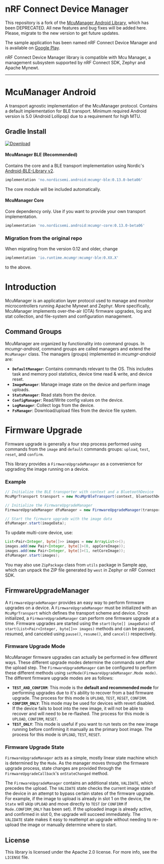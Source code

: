 # nRF Connect Device Manager

This repository is a fork of the [McuManager Android Library](https://github.com/JuulLabs-OSS/mcumgr-android), 
which has been DEPRECATED. All new features and bug fixes will be added here. Please, migrate to the
new version to get future updates.

The sample application has been named nRF Connect Device Manager and is available on 
[Google Play](https://play.google.com/store/apps/details?id=no.nordicsemi.android.nrfconnectdevicemanager).

nRF Connect Device Manager library is compatible with Mcu Manager, a management subsystem supported 
by nRF Connect SDK, Zephyr and Apache Mynewt.

---

# McuManager Android

A transport agnostic implementation of the McuManager protocol. Contains a default implementation for BLE transport.
Minimum required Android version is 5.0 (Android Lollipop) due to a requirement for high MTU.

## Gradle Install

[ ![Download](https://maven-badges.herokuapp.com/maven-central/no.nordicsemi.android/mcumgr-ble/badge.svg?style=plastic) ](https://search.maven.org/search?q=g:no.nordicsemi.android)

#### McuManager BLE (Recommended)
Contains the core and a BLE transport implementation using Nordic's [Android-BLE-Library v2](https://github.com/NordicSemiconductor/Android-BLE-Library). 

```groovy
implementation 'no.nordicsemi.android:mcumgr-ble:0.13.0-beta06'
```

The core module will be included automatically.

#### McuManager Core
Core dependency only. Use if you want to provide your own transport implementation.

```groovy
implementation 'no.nordicsemi.android:mcumgr-core:0.13.0-beta06'
```

### Migration from the original repo

When migrating from the version 0.12 and older, change 
```groovy
implementation 'io.runtime.mcumgr:mcumgr-ble:0.XX.X'
```
to the above.

# Introduction

McuManager is an application layer protocol used to manage and monitor microcontrollers running 
Apache Mynewt and Zephyr. More specifically, McuManager implements over-the-air (OTA) firmware upgrades,
log and stat collection, and file-system and configuration management. 

## Command Groups

McuManager are organized by functionality into command groups. In _mcumgr-android_, command groups 
are called managers and extend the `McuManager` class. The managers (groups) implemented in 
_mcumgr-android_ are:

* **`DefaultManager`**: Contains commands relevant to the OS. This includes task and memory pool 
  statistics, device time read & write, and device reset.
* **`ImageManager`**: Manage image state on the device and perform image uploads.
* **`StatsManager`**: Read stats from the device.
* **`ConfigManager`**: Read/Write config values on the device.
* **`LogManager`**: Collect logs from the device.
* **`FsManager`**: Download/upload files from the device file system.

# Firmware Upgrade

Firmware upgrade is generally a four step process performed using commands from the `image` and 
`default` commands groups: `upload`, `test`, `reset`, and `confirm`.

This library provides a `FirmwareUpgradeManager` as a convenience for upgrading the image running on a device. 

### Example
```java
// Initialize the BLE transporter with context and a BluetoothDevice
McuMgrTransport transport = new McuMgrBleTransport(context, bluetoothDevice);

// Initialize the FirmwareUpgradeManager
FirmwareUpgradeManager dfuManager = new FirmwareUpgradeManager(transport, dfuCallback)

// Start the firmware upgrade with the image data
dfuManager.start(imageData);
```

To update multi-core device, use:
```java
List<Pair<Integer, byte[]>> images = new ArrayList<>();
images.add(new Pair<Integer, byte[]>(0, appCoreImage));
images.add(new Pair<Integer, byte[]>(1, netCoreImage));
dfuManager.start(images);
```
You may also use `ZipPackage` class from `utils` package in Sample app, which can unpack the ZIP file
generated by `west` in Zephyr or nRF Connect SDK.

## FirmwareUpgradeManager

A `FirmwareUpgradeManager` provides an easy way to perform firmware upgrades on a device. 
A `FirmwareUpgradeManager` must be initialized with an `McuMgrTransport` which defines the transport 
scheme and device. Once initialized, a `FirmwareUpgradeManager` can perform one firmware upgrade at a time. 
Firmware upgrades are started using the `start(byte[] imageData)` of `start(List<Pair<Integer, byte[]>> images)`
methods and can be paused, resumed, and canceled using `pause()`, `resume()`, and `cancel()` respectively.

### Firmware Upgrade Mode

McuManager firmware upgrades can actually be performed in few different ways. These different upgrade 
modes determine the commands sent after the upload step. The `FirmwareUpgradeManager` can be 
configured to perform these different methods using `setMode(FirmwareUpgradeManager.Mode mode)`. 
The different firmware upgrade modes are as follows:

* **`TEST_AND_CONFIRM`**: This mode is the **default and recommended mode** for performing upgrades 
  due to it's ability to recover from a bad firmware upgrade. 
  The process for this mode is `UPLOAD`, `TEST`, `RESET`, `CONFIRM`. 
* **`CONFIRM_ONLY`**: This mode may be used for devices with revert disabled. If the device fails
  to boot into the new image, it will not be able to recover and will need to be re-flashed.
  The process for this mode is `UPLOAD`, `CONFIRM`, `RESET`.
* **`TEST_ONLY`**: This mode is useful if you want to run tests on the new image running before 
  confirming it manually as the primary boot image. 
  The process for this mode is `UPLOAD`, `TEST`, `RESET`.

### Firmware Upgrade State

`FirmwareUpgradeManager` acts as a simple, mostly linear state machine which is determined by the `Mode`. 
As the manager moves through the firmware upgrade process, state changes are provided through the 
`FirmwareUpgradeCallback`'s `onStateChanged` method.

The `FirmwareUpgradeManager` contains an additional state, `VALIDATE`, which precedes the upload. 
The `VALIDATE` state checks the current image state of the device in an attempt to bypass certain 
states of the firmware upgrade. For example, if the image to upload is already in slot 1 on the 
device, the `State` will skip `UPLOAD` and move directly to `TEST` (or `CONFIRM` if `Mode.CONFIRM_ONLY` 
has been set). If the uploaded image is already active, and confirmed in slot 0, the upgrade will 
succeed immediately. The `VALIDATE` state makes it easy to reattempt an upgrade without needing to 
re-upload the image or manually determine where to start.

## License

This library is licensed under the Apache 2.0 license. For more info, see the `LICENSE` file.
